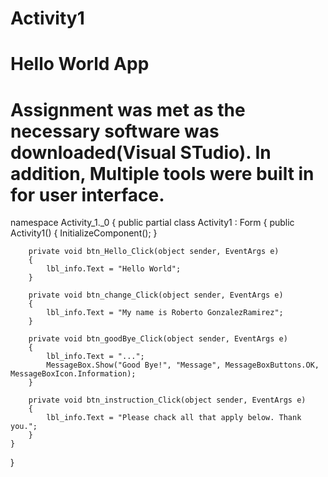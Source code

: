 # Activity1
# Hello World App

# Assignment was met as the necessary software was downloaded(Visual STudio). In addition, Multiple tools were built in for user interface.

namespace Activity_1._0
{
    public partial class Activity1 : Form
    {
        public Activity1()
        {
            InitializeComponent();
        }

        private void btn_Hello_Click(object sender, EventArgs e)
        {
            lbl_info.Text = "Hello World";
        }

        private void btn_change_Click(object sender, EventArgs e)
        {
            lbl_info.Text = "My name is Roberto GonzalezRamirez";
        }

        private void btn_goodBye_Click(object sender, EventArgs e)
        {
            lbl_info.Text = "...";
            MessageBox.Show("Good Bye!", "Message", MessageBoxButtons.OK, MessageBoxIcon.Information);
        }

        private void btn_instruction_Click(object sender, EventArgs e)
        {
            lbl_info.Text = "Please chack all that apply below. Thank you.";
        }
    }
}
